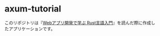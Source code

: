 # axum-tutorial
このリポジトリは『[Webアプリ開発で学ぶ Rust言語入門](https://www.shuwasystem.co.jp/book/9784798067315.html)』を読んだ際に作成したアプリケーションです。
